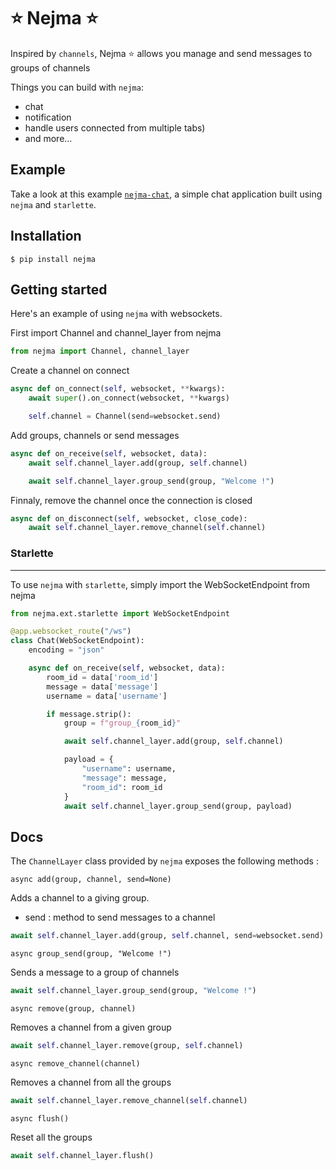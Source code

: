 # ⭐ Nejma ⭐


Inspired by `channels`, Nejma ⭐ allows you manage and send messages to groups of channels

Things you can build with `nejma`:
- chat
- notification
- handle users connected from multiple tabs)
- and more...


## Example

Take a look at this example [`nejma-chat`](https://github.com/taoufik07/nejma-chat), a simple chat application built using `nejma` and `starlette`.


## Installation

```shell
$ pip install nejma
```

## Getting started 

Here's an example of using `nejma` with websockets.

First import Channel and channel_layer from nejma

```python
from nejma import Channel, channel_layer
```

Create a channel on connect

```python
async def on_connect(self, websocket, **kwargs):
    await super().on_connect(websocket, **kwargs)

    self.channel = Channel(send=websocket.send)

```

Add groups, channels or send messages   

```python
async def on_receive(self, websocket, data):
    await self.channel_layer.add(group, self.channel)

    await self.channel_layer.group_send(group, "Welcome !")
```

Finnaly, remove the channel once the connection is closed 

```python
async def on_disconnect(self, websocket, close_code):
    await self.channel_layer.remove_channel(self.channel)
```


### Starlette
---

To use `nejma` with `starlette`, simply import the WebSocketEndpoint from nejma

```python
from nejma.ext.starlette import WebSocketEndpoint

@app.websocket_route("/ws")
class Chat(WebSocketEndpoint):
    encoding = "json"

    async def on_receive(self, websocket, data):
        room_id = data['room_id']
        message = data['message']
        username = data['username']

        if message.strip():
            group = f"group_{room_id}"

            await self.channel_layer.add(group, self.channel)

            payload = {
                "username": username,
                "message": message,
                "room_id": room_id
            }
            await self.channel_layer.group_send(group, payload)
```

## Docs

The `ChannelLayer` class provided by `nejma` exposes the following methods :

`async add(group, channel, send=None)`

Adds a channel to a giving group.

* send : method to send messages to a channel

```python
await self.channel_layer.add(group, self.channel, send=websocket.send)
```

`async group_send(group, "Welcome !")`

Sends a message to a group of channels

```python
await self.channel_layer.group_send(group, "Welcome !")
```

`async remove(group, channel)`

Removes a channel from a given group

```python
await self.channel_layer.remove(group, self.channel)
```

`async remove_channel(channel)`

Removes a channel from all the groups

```python
await self.channel_layer.remove_channel(self.channel)
```

`async flush()`

Reset all the groups

```python
await self.channel_layer.flush()
```
